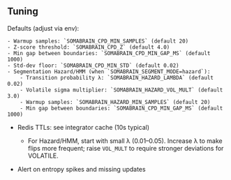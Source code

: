 ## Tuning

Defaults (adjust via env):

	- Warmup samples: `SOMABRAIN_CPD_MIN_SAMPLES` (default 20)
	- Z-score threshold: `SOMABRAIN_CPD_Z` (default 4.0)
	- Min gap between boundaries: `SOMABRAIN_CPD_MIN_GAP_MS` (default 1000)
	- Std-dev floor: `SOMABRAIN_CPD_MIN_STD` (default 0.02)
	- Segmentation Hazard/HMM (when `SOMABRAIN_SEGMENT_MODE=hazard`):
		- Transition probability λ: `SOMABRAIN_HAZARD_LAMBDA` (default 0.02)
		- Volatile sigma multiplier: `SOMABRAIN_HAZARD_VOL_MULT` (default 3.0)
		- Warmup samples: `SOMABRAIN_HAZARD_MIN_SAMPLES` (default 20)
		- Min gap between boundaries: `SOMABRAIN_CPD_MIN_GAP_MS` (default 1000)
- Redis TTLs: see integrator cache (10s typical)

	- For Hazard/HMM, start with small λ (0.01–0.05). Increase λ to make flips more frequent; raise `VOL_MULT` to require stronger deviations for VOLATILE.
- Alert on entropy spikes and missing updates
